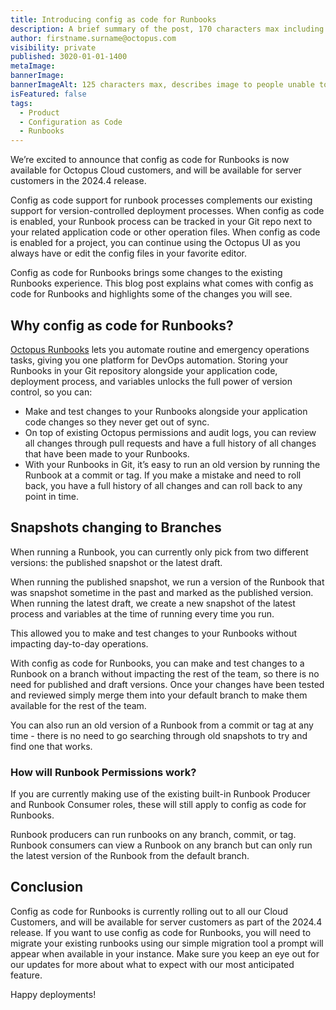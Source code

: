 ```yaml
---
title: Introducing config as code for Runbooks
description: A brief summary of the post, 170 characters max including spaces.
author: firstname.surname@octopus.com
visibility: private
published: 3020-01-01-1400
metaImage: 
bannerImage: 
bannerImageAlt: 125 characters max, describes image to people unable to see it.
isFeatured: false
tags: 
  - Product
  - Configuration as Code
  - Runbooks
---
```


We’re excited to announce that config as code for Runbooks is now available for Octopus Cloud customers, and will be available for server customers in the 2024.4 release. 

Config as code support for runbook processes complements our existing support for version-controlled deployment processes. When config as code is enabled, your Runbook process can be tracked in your Git repo next to your related application code or other operation files. When config as code is enabled for a project, you can continue using the Octopus UI as you always have or edit the config files in your favorite editor. 

Config as code for Runbooks brings some changes to the existing Runbooks experience. This blog post explains what comes with config as code for Runbooks and highlights some of the changes you will see. 


## Why config as code for Runbooks?

[Octopus Runbooks](https://octopus.com/docs/runbooks) lets you automate routine and emergency operations tasks, giving you one platform for DevOps automation. Storing your Runbooks in your Git repository alongside your application code, deployment process, and variables unlocks the full power of version control, so you can:

- Make and test changes to your Runbooks alongside your application code changes so they never get out of sync. 
- On top of existing Octopus permissions and audit logs, you can review all changes through pull requests and have a full history of all changes that have been made to your Runbooks. 
- With your Runbooks in Git, it’s easy to run an old version by running the Runbook at a commit or tag. If you make a mistake and need to roll back, you have a full history of all changes and can roll back to any point in time.

## Snapshots changing to Branches

When running a Runbook, you can currently only pick from two different versions: the published snapshot or the latest draft.

When running the published snapshot, we run a version of the Runbook that was snapshot sometime in the past and marked as the published version.
When running the latest draft, we create a new snapshot of the latest process and variables at the time of running every time you run.

This allowed you to make and test changes to your Runbooks without impacting day-to-day operations.

With config as code for Runbooks, you can make and test changes to a Runbook on a branch without impacting the rest of the team, so there is no need for published and draft versions.
Once your changes have been tested and reviewed simply merge them into your default branch to make them available for the rest of the team.

You can also run an old version of a Runbook from a commit or tag at any time - there is no need to go searching through old snapshots to try and find one that works.


### How will Runbook Permissions work?

If you are currently making use of the existing built-in Runbook Producer and Runbook Consumer roles, these will still apply to config as code for Runbooks.

Runbook producers can run runbooks on any branch, commit, or tag.
Runbook consumers can view a Runbook on any branch but can only run the latest version of the Runbook from the default branch.


## Conclusion

Config as code for Runbooks is currently rolling out to all our Cloud Customers, and will be available for server customers as part of the 2024.4 release. If you want to use config as code for Runbooks, you will need to migrate your existing runbooks using our simple migration tool  a prompt will appear when available in your instance. Make sure you keep an eye out for our updates for more about what to expect with our most anticipated feature.

Happy deployments!